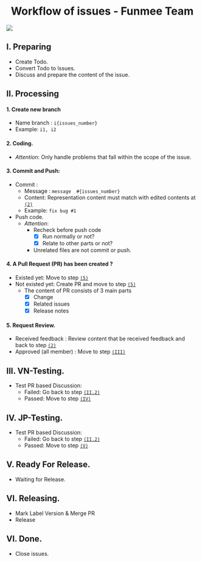 
<h1 align="center"> Workflow of issues - Funmee Team </h1>

![](https://user-images.githubusercontent.com/11253874/47194897-79a78b80-d383-11e8-95f2-28de24d3226f.png)

## I. Preparing ##
- Create Todo.
- Convert Todo to Issues.
- Discuss and prepare the content of the issue.
 
## II. Processing ##
#### 1. Create new branch ####
- Name branch : ```i{issues_number}```
- Example: ```i1, i2```
#### 2. Coding<a name='2'>.
- _Attention_: Only handle problems that fall within the scope of the issue.
	
#### 3. Commit and Push: ####
- Commit : 
  - Message : ```message  #{issues_number}```
  - Content: Representation content must match with edited contents at [`(2)`](#2)
  - Example: ```fix bug #1```
- Push code.
  * _Attention_:
    + Recheck before push code 
      - [x] Run normally or not?
      - [x] Relate to other parts or not? 
    + Unrelated files are not commit or push.
    
#### 4. A Pull Request (PR) has been created ? ####
- Existed yet: Move to step [`(5)`](#5)
- Not existed yet: Create PR and move to step [`(5)`](#5)
  - The content of PR consists of 3 main parts
    - [x] Change
    - [x] Related issues
    - [x] Release notes
			
#### 5. Request Review<a name='5'>.
- Received feedback : Review content that be received feedback and back to step [`(2)`](#2)
- Approved (all member) : Move to step [`(III)`](#iii)
  
## III. VN-Testing<a name='iii'>.
- Test PR based Discussion:
  - Failed: Go back to step [`(II.2)`](#2)
  - Passed: Move to step [`(IV)`](#iv)
    
## IV. JP-Testing<a name='iv'>.
- Test PR based Discussion:
  + Failed: Go back to step [`(II.2)`](#2)
  + Passed: Move to step [`(V)`](#v)
    
## V. Ready For Release<a name='v'>.
- Waiting for Release.  

## VI. Releasing. ##
- Mark Label Version & Merge PR
- Release
  
## VI. Done<a name='vi'>.
- Close issues.
